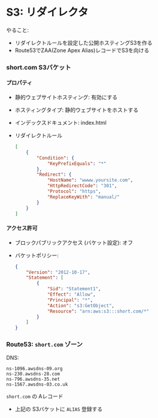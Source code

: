 # S3: リダイレクタ

やること:

- リダイレクトルールを設定した公開ホスティングS3を作る
- Route53でZAA(Zone Apex Alias)レコードでS3を向ける

### short.com S3バケット  

#### プロパティ

- 静的ウェブサイトホスティング: 有効にする
- ホスティングタイプ:  静的ウェブサイトをホストする
- インデックスドキュメント: index.html
- リダイレクトルール 

    ~~~json
    [
        {
            "Condition": {
                "KeyPrefixEquals": "*"
            },
            "Redirect": {
                "HostName": "wwww.yoursite.com",
                "HttpRedirectCode": "301",
                "Protocol": "https",
                "ReplaceKeyWith": "manual/"
            }
        }
    ]
    ~~~

#### アクセス許可

- ブロックパブリックアクセス (バケット設定): オフ
- バケットポリシー:

    ~~~json
    {
        "Version": "2012-10-17",
        "Statement": [
            {
                "Sid": "Statement1",
                "Effect": "Allow",
                "Principal": "*",
                "Action": "s3:GetObject",
                "Resource": "arn:aws:s3:::short.com/*"
            }
        ]
    }
    ~~~

### Route53: `short.com` ゾーン

DNS:

~~~
ns-1096.awsdns-09.org
ns-230.awsdns-28.com
ns-796.awsdns-35.net
ns-1567.awsdns-03.co.uk
~~~

`short.com` の Aレコード

- 上記の S3バケットに `ALIAS`  登録する
